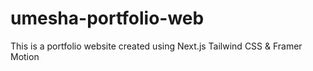 # umesha-portfolio-web
This is a portfolio website created using Next.js Tailwind CSS &amp; Framer Motion
